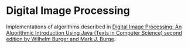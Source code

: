 # Digital Image Processing
Implementations of algorithms described in [Digital Image Processing: An Algorithmic Introduction Using Java (Texts in Computer Science) second edition by Wilhelm Burger and Mark J. Burge](https://www.amazon.com/Digital-Image-Processing-Algorithmic-Introduction/dp/1447166833).
